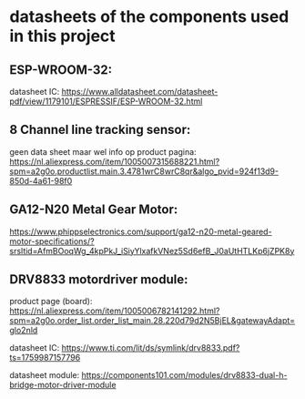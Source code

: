 # datasheets of the components used in this project

## ESP-WROOM-32:
  datasheet IC:
      https://www.alldatasheet.com/datasheet-pdf/view/1179101/ESPRESSIF/ESP-WROOM-32.html
  
## 8 Channel line tracking sensor:
  geen data sheet maar wel info op product pagina:
      https://nl.aliexpress.com/item/1005007315688221.html?spm=a2g0o.productlist.main.3.4781wrC8wrC8qr&algo_pvid=924f13d9-850d-4a61-98f0

## GA12-N20 Metal Gear Motor:
  https://www.phippselectronics.com/support/ga12-n20-metal-geared-motor-specifications/?srsltid=AfmBOoqWg_4kpPkJ_iSiyYlxafkVNez5Sd6efB_J0aUtHTLKp6jZPK8y

## DRV8833 motordriver module:
  product page (board): 
      https://nl.aliexpress.com/item/1005006782141292.html?spm=a2g0o.order_list.order_list_main.28.220d79d2N5BjEL&gatewayAdapt=glo2nld
      
  datasheet IC: 
      https://www.ti.com/lit/ds/symlink/drv8833.pdf?ts=1759987157796
      
  datasheet module:
      https://components101.com/modules/drv8833-dual-h-bridge-motor-driver-module

  
  
  
